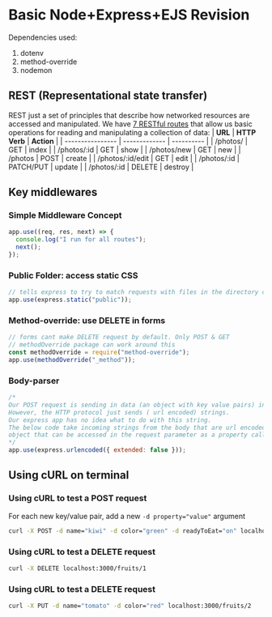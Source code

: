 # Basic Node+Express+EJS Revision

Dependencies used:
1. dotenv
2. method-override
3. nodemon

## REST (Representational state transfer)
REST just a set of principles that describe how networked resources are accessed and manipulated.
We have [7 RESTful routes](https://gist.github.com/alexpchin/09939db6f81d654af06b) that allow us basic operations for reading and manipulating a collection of data:
| **URL**          | **HTTP Verb** | **Action** |
| ---------------- | ------------- | ---------- |
| /photos/         | GET           | index      |
| /photos/:id      | GET           | show       |
| /photos/new      | GET           | new        |
| /photos          | POST          | create     |
| /photos/:id/edit | GET           | edit       |
| /photos/:id      | PATCH/PUT     | update     |
| /photos/:id      | DELETE        | destroy    |

## Key middlewares
### Simple Middleware Concept
```javascript
app.use((req, res, next) => {
  console.log("I run for all routes");
  next();
});
```
### Public Folder: access static CSS
```javascript
// tells express to try to match requests with files in the directory called 'public'
app.use(express.static("public"));
```
### Method-override: use DELETE in forms
```javascript
// forms cant make DELETE request by default. Only POST & GET
// methodOverride package can work around this
const methodOverride = require("method-override");
app.use(methodOverride("_method"));
```

### Body-parser
```javascript
/*
Our POST request is sending in data (an object with key value pairs) in the request body.
However, the HTTP protocol just sends ( url encoded) strings. 
Our express app has no idea what to do with this string.
The below code take incoming strings from the body that are url encoded and parse them into an
object that can be accessed in the request parameter as a property called body.
*/
app.use(express.urlencoded({ extended: false }));
```
## Using cURL on terminal
### Using cURL to test a POST request
For each new key/value pair, add a new `-d property="value"` argument
```bash
curl -X POST -d name="kiwi" -d color="green" -d readyToEat="on" localhost:3000/fruits
```
### Using cURL to test a DELETE request
```bash
curl -X DELETE localhost:3000/fruits/1
```
### Using cURL to test a DELETE request
```bash
curl -X PUT -d name="tomato" -d color="red" localhost:3000/fruits/2
```
